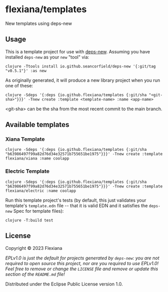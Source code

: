 # flexiana/templates

New templates using deps-new

## Usage

This is a template project for use with [deps-new](https://github.com/seancorfield/deps-new).
Assuming you have installed `deps-new` as your `new` "tool" via:

	clojure -Ttools install io.github.seancorfield/deps-new '{:git/tag "v0.5.1"}' :as new

As originally generated, it will produce a new library project when you run one of these:

	clojure -Sdeps '{:deps {io.github.flexiana/templates {:git/sha "<git-sha>"}}}' -Tnew create :template <template-name> :name <app-name>

\<git-sha> can be the sha from the most recent commit to the main branch.

## Available templates

### Xiana Template

    clojure -Sdeps '{:deps {io.github.flexiana/templates {:git/sha "b63986497f99a82d76d34e32571b755651be1975"}}}' -Tnew create :template flexiana/xiana :name coolapp

### Electric Template

    clojure -Sdeps '{:deps {io.github.flexiana/templates {:git/sha "b63986497f99a82d76d34e32571b755651be1975"}}}' -Tnew create :template flexiana/electric :name coolapp

Run this template project's tests (by default, this just validates your template's `template.edn`
file -- that it is valid EDN and it satisfies the `deps-new` Spec for template files):

    clojure -T:build test

## License

Copyright © 2023 Flexiana

_EPLv1.0 is just the default for projects generated by `deps-new`: you are not_
_required to open source this project, nor are you required to use EPLv1.0!_
_Feel free to remove or change the `LICENSE` file and remove or update this_
_section of the `README.md` file!_

Distributed under the Eclipse Public License version 1.0.
